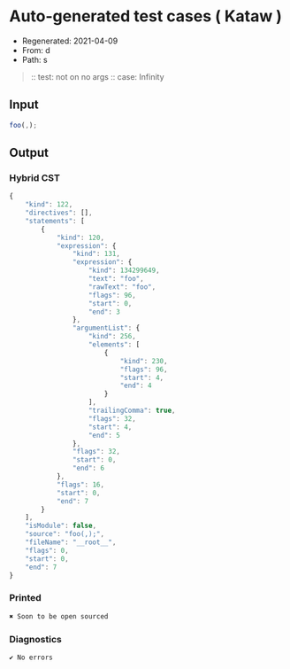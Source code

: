 # Auto-generated test cases ( Kataw )
- Regenerated: 2021-04-09
- From: d
- Path: s
> :: test: not on no args
> :: case: Infinity
## Input

`````js
foo(,);
`````

## Output

### Hybrid CST

```javascript
{
    "kind": 122,
    "directives": [],
    "statements": [
        {
            "kind": 120,
            "expression": {
                "kind": 131,
                "expression": {
                    "kind": 134299649,
                    "text": "foo",
                    "rawText": "foo",
                    "flags": 96,
                    "start": 0,
                    "end": 3
                },
                "argumentList": {
                    "kind": 256,
                    "elements": [
                        {
                            "kind": 230,
                            "flags": 96,
                            "start": 4,
                            "end": 4
                        }
                    ],
                    "trailingComma": true,
                    "flags": 32,
                    "start": 4,
                    "end": 5
                },
                "flags": 32,
                "start": 0,
                "end": 6
            },
            "flags": 16,
            "start": 0,
            "end": 7
        }
    ],
    "isModule": false,
    "source": "foo(,);",
    "fileName": "__root__",
    "flags": 0,
    "start": 0,
    "end": 7
}
```

### Printed

```javascript
✖ Soon to be open sourced
```

### Diagnostics

```javascript
✔ No errors
```

